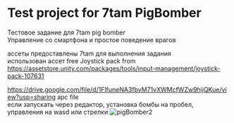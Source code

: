 # Test project for 7tam PigBomber
Тестовое задание для 7tam pig bomber <br>
Управление со смартфона и простое поведение врагов<br>

ассеты предоставлены 7tam для выполнения задания <br>
использован ассет free Joystick pack from https://assetstore.unity.com/packages/tools/input-management/joystick-pack-107631 <br>


https://drive.google.com/file/d/1FlfuneNA3fbvM71vXWMcfWZw9hijQKue/view?usp=sharing apc file <br>
если запускать через редактор, установка бомбы на пробел, управления на wasd или стрелки
![pigBomber2](https://user-images.githubusercontent.com/28998924/154490749-c588d42e-48d1-47ef-9f37-301bace24027.gif)

